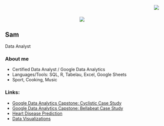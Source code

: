 <img align="right" src="https://visitor-badge.laobi.icu/badge?page_id=S-a-m-k.S-a-m-k" />

<h1 align="center">
    <img src="https://readme-typing-svg.herokuapp.com/?font=Righteous&size=35&center=true&vCenter=true&width=500&height=70&duration=4000&lines=Hi+There!+👋;+I'm+Sam!;&color=66cdaa";" />
</h1>

## Sam

Data Analyst

### About me

- Certified Data Analyst / Google Data Analytics
- Languages/Tools: SQL, R, Tabelau, Excel, Google Sheets
- Sport, Cooking, Music

### Links:

- [Google Data Analytics Capstone: Cyclistic Case Study](https://github.com/S-a-m-K/cyclistic_case_study)
- [Google Data Analytics Capstone: Bellabeat Case Study](https://github.com/S-a-m-K/bellabeat_case_study)
- [Heart Disease Prediction](https://github.com/S-a-m-K/heart_disease_prediction)
- [Data Visualizations](https://public.tableau.com/app/profile/samuel.kleger/vizzes)
